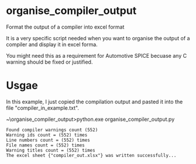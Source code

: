 # organise_compiler_output
Format the output of a compiler into excel format

It is a very specific script needed when you want to organise the output of a compiler and display it in excel forma.

You might need this as a requirement for Automotive SPICE becuase any C warning should be fixed or justified.


# Usgae

In this example, I just copied the compilation output and pasted it into the file "compiler_in_example.txt".

~\organise_compiler_output>python.exe organise_compiler_output.py

```
Found compiler warnings count (552)
Warning ids count = (552) times
Line numbers count = (552) times
File names count = (552) times
Warning titles count = (552) times
The excel sheet {"compiler_out.xlsx"} was written successfully...
```